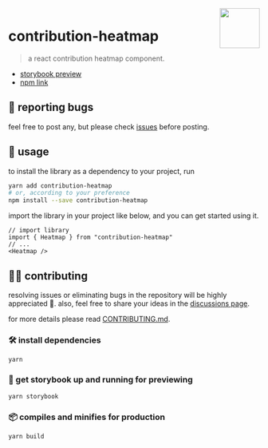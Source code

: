 <img src="https://knowscount-1304485449.cos.ap-shanghai.myqcloud.com/assets/React%20App%20Screenshot.svg" align="right" width="80" height="80" />

# contribution-heatmap

> a react contribution heatmap component.

-   [storybook preview](https://contribution-heatmap.vercel.app/)
-   [npm link](https://www.npmjs.com/package/contribution-heatmap)

## 📌 reporting bugs

feel free to post any, but please check [issues](https://github.com/KnowsCount/contribution-heatmap/issues) before posting.

## 🤤 usage

to install the library as a dependency to your project, run

```bash
yarn add contribution-heatmap
# or, according to your preference
npm install --save contribution-heatmap
```

import the library in your project like below, and you can get started using it.

<!-- prettier-ignore-start -->

```tsx
// import library
import { Heatmap } from "contribution-heatmap"
// ...
<Heatmap />
```

<!--prettier-ignore-end -->

## 🙋‍♂️ contributing

resolving issues or eliminating bugs in the repository will be highly appreciated 🎉. also, feel free to share your ideas in the [discussions page](https://github.com/KnowsCount/contribution-heatmap/discussions).

for more details please read [CONTRIBUTING.md](./CONTRIBUTING.md).

### 🛠 install dependencies

```
yarn
```

### 🔨 get storybook up and running for previewing

```
yarn storybook
```

### 📦 compiles and minifies for production

```
yarn build
```
